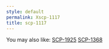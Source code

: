 ```yaml
---
style: default
permalink: Xscp-1117
title: scp-1117
---
```

You may also like:
[SCP-1925](http://scp-wiki.net/scp-1925)
[SCP-1368](http://scp-wiki.net/scp-1368)